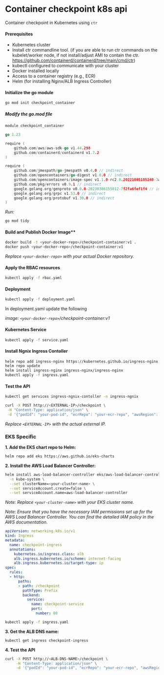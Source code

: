 # Container checkpoint k8s api

Container checkpoint in Kubernetes using `ctr`

#### Prerequisites
* Kubernetes cluster
* Install ctr commandline tool. (if you are able to run ctr commands on the kubelet/worker node, if not install/adjust AMI to contain the ctr. https://github.com/containerd/containerd/tree/main/cmd/ctr)
* kubectl configured to communicate with your cluster
* Docker installed locally
* Access to a container registry (e.g., ECR)
* Helm (for installing Nginx/ALB Ingress Controller)

#### Initialize the go module
```sh
go mod init checkpoint_container
```
##### Modify the go.mod file
```go
module checkpoint_container

go 1.23

require (
	github.com/aws/aws-sdk-go v1.44.298
	github.com/containerd/containerd v1.7.2
)

require (
	github.com/jmespath/go-jmespath v0.4.0 // indirect
	github.com/opencontainers/go-digest v1.0.0 // indirect
	github.com/opencontainers/image-spec v1.1.0-rc2.0.20221005185240-3a7f492d3f1b // indirect
	github.com/pkg/errors v0.9.1 // indirect
	google.golang.org/genproto v0.0.0-20230306155012-7f2fa6fef1f4 // indirect
	google.golang.org/grpc v1.53.0 // indirect
	google.golang.org/protobuf v1.30.0 // indirect
)
```
*Run:*

```sh
go mod tidy
```

#### Build and Publish Docker Image**

```sh
docker build -t <your-docker-repo>/checkpoint-container:v1 .
docker push <your-docker-repo>/checkpoint-container:v1
```

*Replace ```<your-docker-repo>``` with your actual Docker repository.*

#### Apply the RBAC resources

```sh
kubectl apply -f rbac.yaml
```

#### Deployment

```sh
kubectl apply -f deployment.yaml
```
In deployment.yaml update the following

*image: `<your-docker-repo>`/checkpoint-container:v1*

#### Kubernetes Service

```sh
kubectl apply -f service.yaml
```

#### Install Ngnix Ingress Contoller

```sh
helm repo add ingress-nginx https://kubernetes.github.io/ingress-nginx
helm repo update
helm install ingress-nginx ingress-nginx/ingress-nginx
kubectl apply -f ingress.yaml
```

#### Test the API

```sh
kubectl get services ingress-ngnix-contoller -n ingress-ngnix
```

```sh
curl -X POST http://<EXTERNAL-IP>/checkpoint \
 -H "Content-Type: application/json" \
 -d '{"podId": "your-pod-id", "ecrRepo": "your-ecr-repo", "awsRegion": "your-aws-region"}'
```

*Replace ```<EXTERNAL-IP>``` with the actual external IP.*


### EKS Specific

**1. Add the EKS chart repo to Helm:**

```sh
helm repo add eks https://aws.github.io/eks-charts
```

**2. Install the AWS Load Balancer Controller:**

```sh
helm install aws-load-balancer-controller eks/aws-load-balancer-controller \
  -n kube-system \
  --set clusterName=<your-cluster-name> \
  --set serviceAccount.create=false \
  --set serviceAccount.name=aws-load-balancer-controller
```

*Note: Replace `<your-cluster-name>` with your EKS cluster name.*

*Note: Ensure that you have the necessary IAM permissions set up for the AWS Load Balancer Controller. You can find the detailed IAM policy in the AWS documentation.*

```yaml
apiVersion: networking.k8s.io/v1
kind: Ingress
metadata:
  name: checkpoint-ingress
  annotations:
    kubernetes.io/ingress.class: alb
    alb.ingress.kubernetes.io/scheme: internet-facing
    alb.ingress.kubernetes.io/target-type: ip
spec:
  rules:
  - http:
      paths:
      - path: /checkpoint
        pathType: Prefix
        backend:
          service:
            name: checkpoint-service
            port: 
              number: 80
```

```sh
kubectl apply -f ingress.yaml
```

**3. Get the ALB DNS name:**

```sh
kubectl get ingress checkpoint-ingress
```

**4. Test the API**
```sh
curl -X POST http://<ALB-DNS-NAME>/checkpoint \
     -H "Content-Type: application/json" \
     -d '{"podId": "your-pod-id", "ecrRepo": "your-ecr-repo", "awsRegion": "your-aws-region"}'
```
